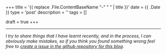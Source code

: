 +++
title = '{{ replace .File.ContentBaseName "-" " " | title }}'
date = {{ .Date }}
type = 'post'
description = ''
tags = []

draft = true
+++

----
*I try to share things that I have learnt recently, and in the process, I can obviously make mistakes, so if you think you found something wrong feel free to [create a issue in the github repository for this blog](https://github.com/upobir/upobir.github.io/issues/new).*